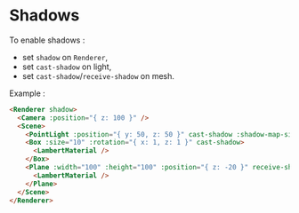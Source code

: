 # Shadows

To enable shadows :

- set `shadow` on `Renderer`,
- set `cast-shadow` on light,
- set `cast-shadow`/`receive-shadow` on mesh.

Example :

```html
<Renderer shadow>
  <Camera :position="{ z: 100 }" />
  <Scene>
    <PointLight :position="{ y: 50, z: 50 }" cast-shadow :shadow-map-size="{ width: 512, height: 512 }" />
    <Box :size="10" :rotation="{ x: 1, z: 1 }" cast-shadow>
      <LambertMaterial />
    </Box>
    <Plane :width="100" :height="100" :position="{ z: -20 }" receive-shadow>
      <LambertMaterial />
    </Plane>
  </Scene>
</Renderer>
```
